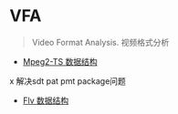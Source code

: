 # VFA

> Video Format Analysis. 视频格式分析


- [Mpeg2-TS 数据结构](./ts.py)

x 解决sdt pat pmt package问题

- [Flv 数据结构](./flv.py)
